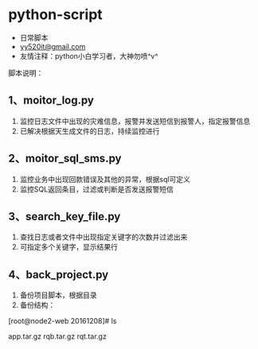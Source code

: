 # python-script
- 日常脚本
- yy520it@gmail.com
- 友情注释：python小白学习者，大神勿喷^v^


脚本说明：
## 1、moitor_log.py ##
1. 监控日志文件中出现的灾难信息，报警并发送短信到报警人，指定报警信息
1. 已解决根据天生成文件的日志，持续监控进行

## 2、moitor_sql_sms.py ##
1. 监控业务中出现回款错误及其他的异常，根据sql可定义
1. 监控SQL返回条目，过滤或判断是否发送报警短信

## 3、search_key_file.py ##
1. 查找日志或者文件中出现指定关键字的次数并过滤出来
1. 可指定多个关键字，显示结果行

## 4、back_project.py ##
1. 备份项目脚本，根据目录
1. 备份结构：

[root@node2-web 20161208]# ls

app.tar.gz rqb.tar.gz rqt.tar.gz
